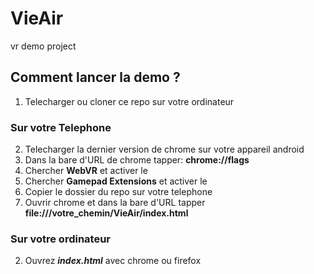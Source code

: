 # VieAir
vr demo project


## Comment lancer la demo ?


1. Telecharger ou cloner ce repo sur votre ordinateur

### Sur votre Telephone
2. Telecharger la dernier version de chrome sur votre appareil android
3. Dans la bare d'URL de chrome tapper: **chrome://flags**
4. Chercher **WebVR** et activer le
5. Chercher **Gamepad Extensions** et activer le
6. Copier le dossier du repo sur votre telephone
7. Ouvrir chrome et dans la bare d'URL tapper **file:///votre_chemin/VieAir/index.html**

### Sur votre ordinateur
2. Ouvrez ***index.html*** avec chrome ou firefox